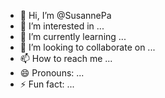 - 👋 Hi, I’m @SusannePa
- 👀 I’m interested in ...
- 🌱 I’m currently learning ...
- 💞️ I’m looking to collaborate on ...
- 📫 How to reach me ...
- 😄 Pronouns: ...
- ⚡ Fun fact: ...

<!---
SusannePa/SusannePa is a ✨ special ✨ repository because its `README.md` (this file) appears on your GitHub profile.
You can click the Preview link to take a look at your changes.
--->
